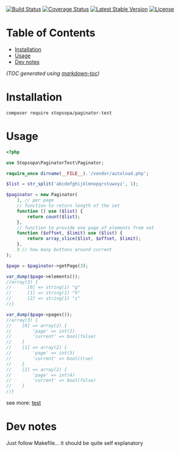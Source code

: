 [![Build Status](https://travis-ci.org/stopsopa/paginator-test.svg?branch=v0.0.9)](https://travis-ci.org/stopsopa/paginator-test)
[![Coverage Status](https://coveralls.io/repos/github/stopsopa/paginator-test/badge.svg?branch=v0.0.9)](https://coveralls.io/github/stopsopa/paginator-test?branch=v0.0.9)
[![Latest Stable Version](https://poser.pugx.org/stopsopa/paginator-test/v/stable)](https://packagist.org/packages/stopsopa/paginator-test)
[![License](https://poser.pugx.org/stopsopa/paginator-test/license)](https://packagist.org/packages/stopsopa/paginator-test)


# Table of Contents

<!-- toc -->

- [Installation](#installation)
- [Usage](#usage)
- [Dev notes](#dev-notes)

<!-- tocstop -->

_(TOC generated using [markdown-toc](https://github.com/jonschlinkert/markdown-toc))_


# Installation

    composer require stopsopa/paginator-test
    
# Usage

```php
<?php

use Stopsopa\PaginatorTest\Paginator;

require_once dirname(__FILE__).'/vendor/autoload.php';

$list = str_split('abcdefghijklmnopqrstuwxyz', 1);

$paginator = new Paginator(
    3, // per page
    // function to return length of the set
    function () use ($list) {
        return count($list);
    },
    // function to provide one page of elements from set
    function ($offset, $limit) use ($list) {
        return array_slice($list, $offset, $limit);
    },
    3 // how many buttons around current
);

$page = $paginator->getPage(3);

var_dump($page->elements());
//array(3) {
//      [0] => string(1) "g"
//      [1] => string(1) "h"
//      [2] => string(1) "i"
//}

var_dump($page->pages());
//array(3) {
//    [0] => array(2) {
//        'page' => int(2)
//        'current' => bool(false)
//    }
//    [1] => array(2) {
//        'page' => int(3)
//        'current' => bool(true)
//    }
//    [2] => array(2) {
//        'page' => int(4)
//        'current' => bool(false)
//    }
//}
```

see more: [test](tests/GeneralTest.php)    

# Dev notes

Just follow Makefile... it should be quite self explanatory
